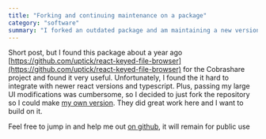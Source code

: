 ```yaml
---
title: "Forking and continuing maintenance on a package"
category: "software"
summary: "I forked an outdated package and am maintaining a new version"
---
```


Short post, but I found this package about a year ago [https://github.com/uptick/react-keyed-file-browser](https://github.com/uptick/react-keyed-file-browser) 
for the Cobrashare project and found it very useful. Unfortunately, I found the it hard to integrate with newer react versions and typescript. 
Plus, passing my large UI modifications was cumbersome, so I decided to just fork the repository so I could make [my own version][repository]. They did great work here 
and I want to build on it.

Feel free to jump in and help me out [on github][repository], it will remain for public use

[repository]:https://github.com/sneakycrow/react-keyed-file-browser
